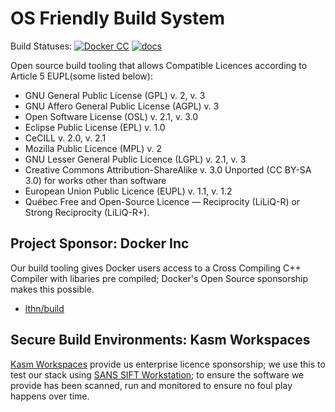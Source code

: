 # OS Friendly Build System

Build Statuses: [![Docker CC](https://github.com/dAppServer/devops/actions/workflows/compiler.yml/badge.svg)](https://github.com/dAppServer/devops/actions/workflows/compiler.yml) [![docs](https://github.com/dAppServer/devops/actions/workflows/docs.yml/badge.svg)](https://github.com/dAppServer/devops/actions/workflows/docs.yml)

Open source build tooling that allows Compatible Licences according to Article 5 EUPL(some listed below):

- GNU General Public License (GPL) v. 2, v. 3
- GNU Affero General Public License (AGPL) v. 3
- Open Software License (OSL) v. 2.1, v. 3.0
- Eclipse Public License (EPL) v. 1.0
- CeCILL v. 2.0, v. 2.1
- Mozilla Public Licence (MPL) v. 2
- GNU Lesser General Public Licence (LGPL) v. 2.1, v. 3
- Creative Commons Attribution-ShareAlike v. 3.0 Unported (CC BY-SA 3.0) for
  works other than software
- European Union Public Licence (EUPL) v. 1.1, v. 1.2
- Québec Free and Open-Source Licence — Reciprocity (LiLiQ-R) or Strong
  Reciprocity (LiLiQ-R+).


## Project Sponsor: Docker Inc

Our build tooling gives Docker users access to a Cross Compiling C++ Compiler with libaries pre compiled; Docker's Open Source sponsorship makes this possible.

* [lthn/build](https://hub.docker.com/r/lthn/build)

## Secure Build Environments: Kasm Workspaces 

[Kasm Workspaces](https://www.kasmweb.com/) provide us enterprise licence sponsorship; we use this to test our stack using [SANS SIFT Workstation](https://www.sans.org/tools/sift-workstation/); to ensure the software we provide has been scanned, run and monitored to ensure no foul play happens over time.
